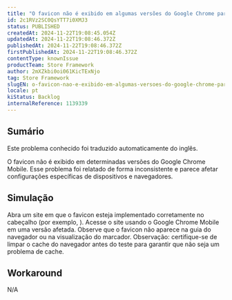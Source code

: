 ```yaml
---
title: "O favicon não é exibido em algumas versões do Google Chrome para celular"
id: 2c1RVz2SC0QsYTT7i0XMJ3
status: PUBLISHED
createdAt: 2024-11-22T19:08:45.054Z
updatedAt: 2024-11-22T19:08:46.372Z
publishedAt: 2024-11-22T19:08:46.372Z
firstPublishedAt: 2024-11-22T19:08:46.372Z
contentType: knownIssue
productTeam: Store Framework
author: 2mXZkbi0oi061KicTExNjo
tag: Store Framework
slugEN: o-favicon-nao-e-exibido-em-algumas-versoes-do-google-chrome-para-celular
locale: pt
kiStatus: Backlog
internalReference: 1139339
---
```


## Sumário

<div class="alert alert-info">
  <p>Este problema conhecido foi traduzido automaticamente do inglês.</p>
</div>


O favicon não é exibido em determinadas versões do Google Chrome Mobile. Esse problema foi relatado de forma inconsistente e parece afetar configurações específicas de dispositivos e navegadores.

## Simulação


Abra um site em que o favicon esteja implementado corretamente no cabeçalho (por exemplo, ).
Acesse o site usando o Google Chrome Mobile em uma versão afetada.
Observe que o favicon não aparece na guia do navegador ou na visualização do marcador.
Observação: certifique-se de limpar o cache do navegador antes do teste para garantir que não seja um problema de cache.



## Workaround


N/A





